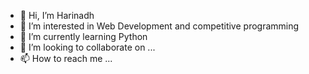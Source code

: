 - 👋 Hi, I’m Harinadh 
- 👀 I’m interested in Web Development and competitive programming
- 🌱 I’m currently learning Python
- 💞️ I’m looking to collaborate on ...
- 📫 How to reach me ...


